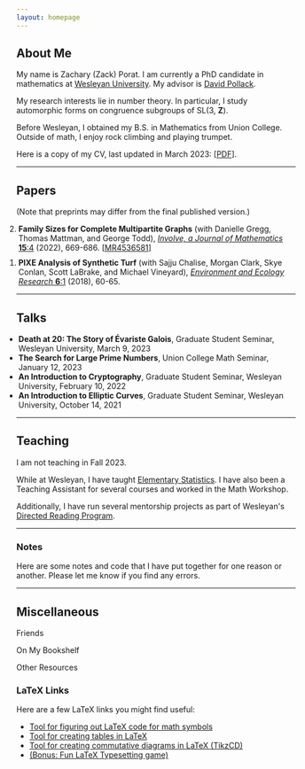 ```yaml
---
layout: homepage
---
```


## <a name="about"></a> About Me

My name is Zachary (Zack) Porat.  I am currently a PhD candidate in mathematics at [Wesleyan University](https://www.wesleyan.edu/mathcs/).  My advisor is [David Pollack](https://dpollack.web.wesleyan.edu/).

My research interests lie in number theory.  In particular, I study automorphic forms on congruence subgroups of SL(3, **Z**).

Before Wesleyan, I obtained my B.S. in Mathematics from Union College.  Outside of math, I enjoy rock climbing and playing trumpet.

Here is a copy of my CV, last updated in March 2023: [[PDF](site.cv_link)].

---

## Papers

(Note that preprints may differ from the final published version.)

<ol reversed style="margin-left:-20px">
<li style="margin-bottom:10px;"><b>Family Sizes for Complete Multipartite Graphs</b> (with Danielle Gregg, Thomas Mattman, and George Todd), <a href="https://msp.org/involve/2022/15-4/p07.xhtml"><i>Involve, a Journal of Mathematics</i> <b>15</b>:4</a> (2022), 669-686. [<a href="https://mathscinet.ams.org/mathscinet/article?mr=4536581">MR4536581</a>]</li>
<li style="margin-bottom:10px;"><b>PIXE Analysis of Synthetic Turf</b> (with Sajju Chalise, Morgan Clark, Skye Conlan, Scott LaBrake, and Michael Vineyard), <a href="https://www.hrpub.org/journals/article_info.php?aid=6770"><i>Environment and Ecology Research</i> <b>6</b>:1</a> (2018), 60-65. </li>
</ol>

---

## Talks

<ul style="margin-left:-20px">
<li><b>Death at 20: The Story of Évariste Galois</b>, Graduate Student Seminar, Wesleyan University, March 9, 2023</li>
<li><b>The Search for Large Prime Numbers</b>, Union College Math Seminar, January 12, 2023</li>
<li><b>An Introduction to Cryptography</b>, Graduate Student Seminar, Wesleyan University, February 10, 2022</li>
<li><b>An Introduction to Elliptic Curves</b>, Graduate Student Seminar, Wesleyan University, October 14, 2021</li>
</ul>

---

## Teaching

I am not teaching in Fall 2023.

While at Wesleyan, I have taught [Elementary Statistics](https://owaprod-pub.wesleyan.edu/reg/!wesmaps_page.html?stuid=&crse=005525&term=1229).  I have also been a Teaching Assistant for several courses and worked in the Math Workshop. 

Additionally, I have run several mentorship projects as part of Wesleyan's [Directed Reading Program](https://mathcs-graduate.wescreates.wesleyan.edu/drp/).  

---

### Notes

Here are some notes and code that I have put together for one reason or another.  Please let me know if you find any errors.  

---

## <a name="misc"></a> Miscellaneous

Friends

On My Bookshelf

Other Resources

### LaTeX Links

Here are a few LaTeX links you might find useful: 
* [Tool for figuring out LaTeX code for math symbols](https://detexify.kirelabs.org/classify.html)
* [Tool for creating tables in LaTeX](https://www.tablesgenerator.com/latex_tables)
* [Tool for creating commutative diagrams in LaTeX (TikzCD)](https://tikzcd.yichuanshen.de/)
* [(Bonus: Fun LaTeX Typesetting game)](https://texnique.xyz/)
